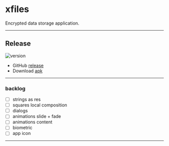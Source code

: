 # xfiles
Encrypted data storage application.

---

## Release

![version](https://img.shields.io/static/v1?label=version&message=1.0.0-37&labelColor=212121&color=2962ff&style=flat)

- GitHub [release](https://github.com/kepocnhh/xfiles/releases/tag/1.0.0-37)
- Download [apk](https://github.com/kepocnhh/xfiles/releases/download/1.0.0-37/xfiles-1.0.0-37.apk)

---

### backlog
- [ ] strings as res
- [ ] squares local composition
- [ ] dialogs
- [ ] animations slide + fade
- [ ] animations content
- [ ] biometric
- [ ] app icon

---

